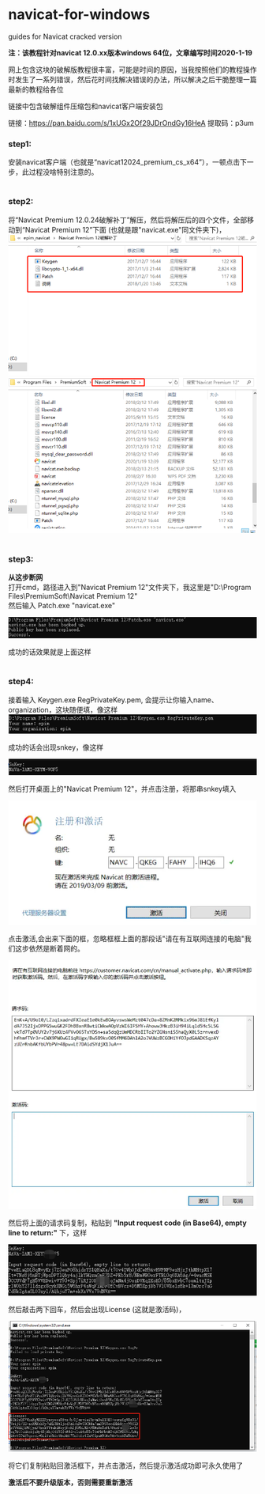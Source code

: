 # navicat-for-windows
guides for Navicat cracked version

**注：该教程针对navicat 12.0.xx版本windows 64位，文章编写时间2020-1-19**<br>

网上包含这块的破解版教程很丰富，可能是时间的原因，当我按照他们的教程操作时发生了一系列错误，然后花时间找解决错误的办法，所以解决之后干脆整理一篇最新的教程给各位

链接中包含破解组件压缩包和navicat客户端安装包

链接：https://pan.baidu.com/s/1xUGx2Of29JDrOndGy16HeA 
提取码：p3um

### step1:<br>
安装navicat客户端（也就是“navicat12024_premium_cs_x64”），一顿点击下一步，此过程没啥特别注意的。
<br>
<br>

### step2:<br>
将“Navicat Premium 12.0.24破解补丁”解压，然后将解压后的四个文件，全部移动到“Navicat Premium 12”下面 (也就是跟"navicat.exe"同文件夹下)，
![one](c92ee3ded3ab1f3dbf09acdce20cd33.png)
![one](833d442dc1c80f2f2003e977fe8fd81.png)
<br>
<br>

### step3:<br>
**从这步断网**<br>
打开cmd，路径进入到"Navicat Premium 12"文件夹下，我这里是"D:\Program Files\PremiumSoft\Navicat Premium 12\"<br>
然后输入 Patch.exe "navicat.exe"

![one](d35fa9ea4f02b08b6b4bcea74a3addd.png)

成功的话效果就是上面这样
<br>
<br>

### step4:<br>
接着输入 Keygen.exe RegPrivateKey.pem, 会提示让你输入name、organization，这块随便填，像这样
![one](ffc92272ccf97308ce22b847579dc4b.png)

成功的话会出现snkey，像这样

![one](f556a77cd55c413470e850939123900.png)

然后打开桌面上的"Navicat Premium 12"，并点击注册，将那串snkey填入

![one](803f23753c829552f3e28235a4f27f5.png)

点击激活,会出来下面的框，忽略框框上面的那段话"请在有互联网连接的电脑$%#^$"我们这步依然是断着网的。

![one](9beec79b3dd85bab5bd31d9ce95aed7.png)

然后将上面的请求码复制，粘贴到 **"Input request code (in Base64), empty line to return:"** 下，这样

![one](ed757a07d9177eb98fad7b8bc0fdb33.png)

然后敲击两下回车，然后会出现License (这就是激活码)，

![one](7aeb16323d58e1aa4b0718a73d20d5a.png)

将它们复制粘贴回激活框下，并点击激活，然后提示激活成功即可永久使用了

**激活后不要升级版本，否则需要重新激活**
